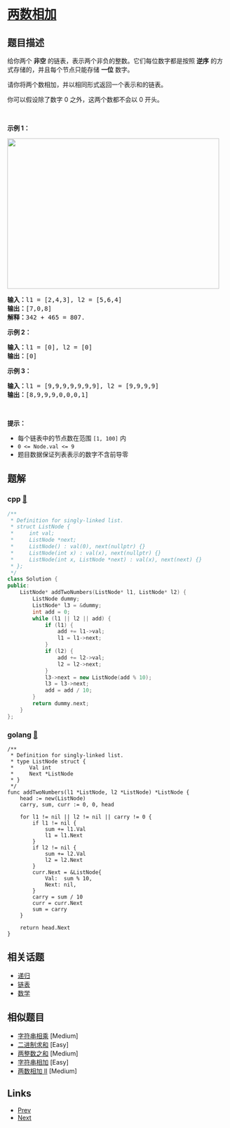 
# [两数相加](https://leetcode-cn.com/problems/add-two-numbers)

## 题目描述

<p>给你两个 <strong>非空</strong> 的链表，表示两个非负的整数。它们每位数字都是按照 <strong>逆序</strong> 的方式存储的，并且每个节点只能存储 <strong>一位</strong> 数字。</p>

<p>请你将两个数相加，并以相同形式返回一个表示和的链表。</p>

<p>你可以假设除了数字 0 之外，这两个数都不会以 0 开头。</p>

<p> </p>

<p><strong>示例 1：</strong></p>
<img alt="" src="https://assets.leetcode-cn.com/aliyun-lc-upload/uploads/2021/01/02/addtwonumber1.jpg" style="width: 483px; height: 342px;" />
<pre>
<strong>输入：</strong>l1 = [2,4,3], l2 = [5,6,4]
<strong>输出：</strong>[7,0,8]
<strong>解释：</strong>342 + 465 = 807.
</pre>

<p><strong>示例 2：</strong></p>

<pre>
<strong>输入：</strong>l1 = [0], l2 = [0]
<strong>输出：</strong>[0]
</pre>

<p><strong>示例 3：</strong></p>

<pre>
<strong>输入：</strong>l1 = [9,9,9,9,9,9,9], l2 = [9,9,9,9]
<strong>输出：</strong>[8,9,9,9,0,0,0,1]
</pre>

<p> </p>

<p><strong>提示：</strong></p>

<ul>
	<li>每个链表中的节点数在范围 <code>[1, 100]</code> 内</li>
	<li><code>0 <= Node.val <= 9</code></li>
	<li>题目数据保证列表表示的数字不含前导零</li>
</ul>


## 题解

### cpp [🔗](add-two-numbers.cpp) 
```cpp
/**
 * Definition for singly-linked list.
 * struct ListNode {
 *     int val;
 *     ListNode *next;
 *     ListNode() : val(0), next(nullptr) {}
 *     ListNode(int x) : val(x), next(nullptr) {}
 *     ListNode(int x, ListNode *next) : val(x), next(next) {}
 * };
 */
class Solution {
public:
    ListNode* addTwoNumbers(ListNode* l1, ListNode* l2) {
        ListNode dummy;
        ListNode* l3 = &dummy;
        int add = 0;
        while (l1 || l2 || add) {
            if (l1) {
                add += l1->val;
                l1 = l1->next;
            }
            if (l2) {
                add += l2->val;
                l2 = l2->next;
            }
            l3->next = new ListNode(add % 10);
            l3 = l3->next;
            add = add / 10; 
        }
        return dummy.next;
    }
};
```
### golang [🔗](add-two-numbers.go) 
```golang
/**
 * Definition for singly-linked list.
 * type ListNode struct {
 *     Val int
 *     Next *ListNode
 * }
 */
func addTwoNumbers(l1 *ListNode, l2 *ListNode) *ListNode {
	head := new(ListNode)
	carry, sum, curr := 0, 0, head

	for l1 != nil || l2 != nil || carry != 0 {
		if l1 != nil {
			sum += l1.Val
			l1 = l1.Next
		}
		if l2 != nil {
			sum += l2.Val
			l2 = l2.Next
		}
		curr.Next = &ListNode{
			Val:  sum % 10,
			Next: nil,
		}
		carry = sum / 10
		curr = curr.Next
		sum = carry
	}

	return head.Next
}

```


## 相关话题

- [递归](https://leetcode-cn.com/tag/recursion) 
- [链表](https://leetcode-cn.com/tag/linked-list) 
- [数学](https://leetcode-cn.com/tag/math) 


## 相似题目

- [字符串相乘](../multiply-strings/README.md)  [Medium] 
- [二进制求和](../add-binary/README.md)  [Easy] 
- [两整数之和](../sum-of-two-integers/README.md)  [Medium] 
- [字符串相加](../add-strings/README.md)  [Easy] 
- [两数相加 II](../add-two-numbers-ii/README.md)  [Medium] 


## Links

- [Prev](../two-sum/README.md) 
- [Next](../longest-substring-without-repeating-characters/README.md) 

